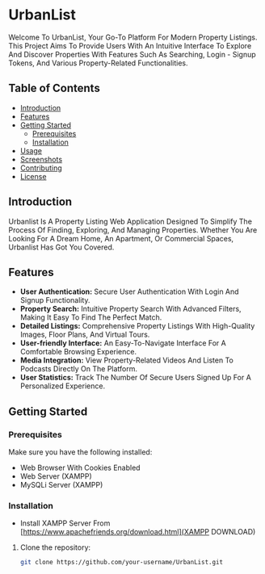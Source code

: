 # UrbanList

Welcome To UrbanList, Your Go-To Platform For Modern Property Listings. This Project Aims To Provide Users With An Intuitive Interface To Explore And Discover Properties With Features Such As Searching, Login - Signup Tokens, And Various Property-Related Functionalities.

## Table of Contents
- [Introduction](#introduction)
- [Features](#features)
- [Getting Started](#getting-started)
  - [Prerequisites](#prerequisites)
  - [Installation](#installation)
- [Usage](#usage)
- [Screenshots](#screenshots)
- [Contributing](#contributing)
- [License](#license)

## Introduction

Urbanlist Is A Property Listing Web Application Designed To Simplify The Process Of Finding, Exploring, And Managing Properties. Whether You Are Looking For A Dream Home, An Apartment, Or Commercial Spaces, Urbanlist Has Got You Covered.

## Features

- **User Authentication:** Secure User Authentication With Login And Signup Functionality.
- **Property Search:** Intuitive Property Search With Advanced Filters, Making It Easy To Find The Perfect Match.
- **Detailed Listings:** Comprehensive Property Listings With High-Quality Images, Floor Plans, And Virtual Tours.
- **User-friendly Interface:** An Easy-To-Navigate Interface For A Comfortable Browsing Experience.
- **Media Integration:** View Property-Related Videos And Listen To Podcasts Directly On The Platform.
- **User Statistics:** Track The Number Of Secure Users Signed Up For A Personalized Experience.

## Getting Started

### Prerequisites

Make sure you have the following installed:

- Web Browser With Cookies Enabled
- Web Server (XAMPP)
- MySQLi Server (XAMPP)

### Installation
- Install XAMPP Server From [https://www.apachefriends.org/download.html](XAMPP DOWNLOAD)


1. Clone the repository:

   ```bash
   git clone https://github.com/your-username/UrbanList.git
